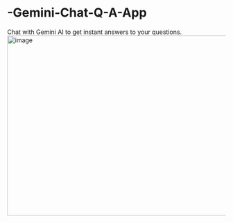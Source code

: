 # -Gemini-Chat-Q-A-App
Chat with Gemini AI to get instant answers to your questions.
<img width="1093" height="416" alt="image" src="https://github.com/user-attachments/assets/ccd84031-8db0-4f0e-a850-a8f3bd516091" />
